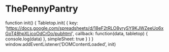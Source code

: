 # ThePennyPantry
function init() {
 Tabletop.init( { key: ‘https://docs.google.com/spreadsheets/d/18eF2tRLO8yrySY9KJWZeeUo6xGoT48hpXLjcoOdCrDo/pubhtml',
 callback: function(data, tabletop) { 
 console.log(data)
 },
 simpleSheet: true } )
}
window.addEventListener(‘DOMContentLoaded’, init)
